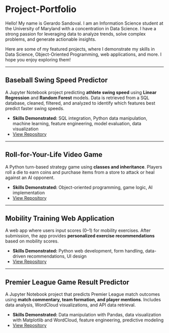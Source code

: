 # Project-Portfolio

Hello! My name is Gerardo Sandoval. I am an Information Science student at the University of Maryland with a concentration in Data Science. I have a strong passion for leveraging data to analyze trends, solve complex problems, and generate actionable insights.

Here are some of my featured projects, where I demonstrate my skills in Data Science, Object-Oriented Programming, web applications, and more. I hope you enjoy exploring them!

---

## Baseball Swing Speed Predictor
A Jupyter Notebook project predicting **athlete swing speed** using **Linear Regression** and **Random Forest** models. Data is retrieved from a SQL database, cleaned, filtered, and analyzed to identify which features best predict faster swing speeds.  
- **Skills Demonstrated:** SQL integration, Python data manipulation, machine learning, feature engineering, model evaluation, data visualization  
- [View Repository](https://github.com/Gerardos27/Baseball-Swing-Speed-Predictive-Model)

---

## Roll-for-Your-Life Video Game
A Python turn-based strategy game using **classes and inheritance**. Players roll a die to earn coins and purchase items from a store to attack or heal against an AI opponent.  
- **Skills Demonstrated:** Object-oriented programming, game logic, AI implementation  
- [View Repository](https://github.com/Gerardos27/Roll-for-Your-Life-Video-Game)

---

## Mobility Training Web Application
A web app where users input scores (0–1) for mobility exercises. After submission, the app provides **personalized exercise recommendations** based on mobility scores.  
- **Skills Demonstrated:** Python web development, form handling, data-driven recommendations, UI design  
- [View Repository](https://github.com/Gerardos27/RBI-Player-Recommendation-Training-Program)

---

##  Premier League Game Result Predictor
A Jupyter Notebook project that predicts Premier League match outcomes using **match commentary, team formation, and player mentions**. Includes data analysis, WordCloud visualizations, and API data retrieval.  
- **Skills Demonstrated:** Data manipulation with Pandas, data visualization with Matplotlib and WordCloud, feature engineering, predictive modeling  
- [View Repository](https://github.com/Gerardos27/Premier-League-Game-Result-Predictor)
